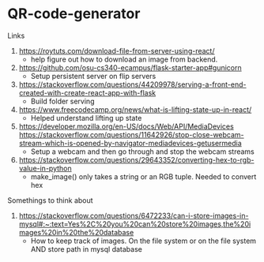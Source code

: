# QR-code-generator



Links
1. https://roytuts.com/download-file-from-server-using-react/
    - help figure out how to download an image from backend.
2. https://github.com/osu-cs340-ecampus/flask-starter-app#gunicorn
    - Setup persistent server on flip servers
3. https://stackoverflow.com/questions/44209978/serving-a-front-end-created-with-create-react-app-with-flask
    - Build folder serving
4. https://www.freecodecamp.org/news/what-is-lifting-state-up-in-react/ 
    - Helped understand lifting up state
5. https://developer.mozilla.org/en-US/docs/Web/API/MediaDevices<br>
   https://stackoverflow.com/questions/11642926/stop-close-webcam-stream-which-is-opened-by-navigator-mediadevices-getusermedia
   - Setup a webcam and then go through and stop the webcam streams
6. https://stackoverflow.com/questions/29643352/converting-hex-to-rgb-value-in-python
    - make_image() only takes a string or an RGB tuple. Needed to convert hex

Somethings to think about
1. https://stackoverflow.com/questions/6472233/can-i-store-images-in-mysql#:~:text=Yes%2C%20you%20can%20store%20images,the%20images%20in%20the%20database
    - How to keep track of images. On the file system or on the file system AND store path in mysql database
